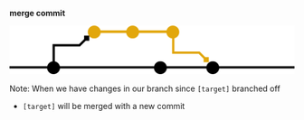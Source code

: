 **merge commit**

![visualizing a merge commit](img/png/a-merge.png)

Note:
When we have changes in our branch since `[target]` branched off
- `[target]` will be merged with a new commit
